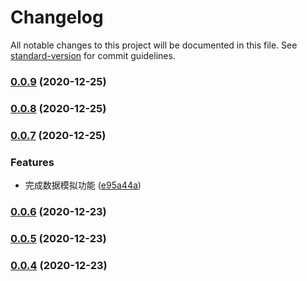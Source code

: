 # Changelog

All notable changes to this project will be documented in this file. See [standard-version](https://github.com/conventional-changelog/standard-version) for commit guidelines.

### [0.0.9](https://github.com/BWrong/mock/compare/v0.0.8...v0.0.9) (2020-12-25)

### [0.0.8](https://github.com/BWrong/mock/compare/v0.0.7...v0.0.8) (2020-12-25)

### [0.0.7](https://github.com/BWrong/mock/compare/v0.0.6...v0.0.7) (2020-12-25)


### Features

* 完成数据模拟功能 ([e95a44a](https://github.com/BWrong/mock/commit/e95a44a29faac243787b4ae52f6a70a8fd8e8d2d))

### [0.0.6](https://github.com/BWrong/mock/compare/v0.0.5...v0.0.6) (2020-12-23)

### [0.0.5](https://github.com/BWrong/mock/compare/v0.0.4...v0.0.5) (2020-12-23)

### [0.0.4](https://github.com/BWrong/mock/compare/v0.0.3...v0.0.4) (2020-12-23)
